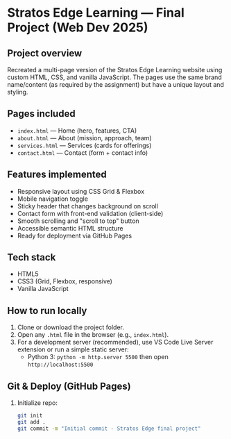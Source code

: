 # Stratos Edge Learning — Final Project (Web Dev 2025)

## Project overview
Recreated a multi-page version of the Stratos Edge Learning website using custom HTML, CSS, and vanilla JavaScript. The pages use the same brand name/content (as required by the assignment) but have a unique layout and styling.

## Pages included
- `index.html` — Home (hero, features, CTA)
- `about.html` — About (mission, approach, team)
- `services.html` — Services (cards for offerings)
- `contact.html` — Contact (form + contact info)

## Features implemented
- Responsive layout using CSS Grid & Flexbox
- Mobile navigation toggle
- Sticky header that changes background on scroll
- Contact form with front-end validation (client-side)
- Smooth scrolling and "scroll to top" button
- Accessible semantic HTML structure
- Ready for deployment via GitHub Pages

## Tech stack
- HTML5
- CSS3 (Grid, Flexbox, responsive)
- Vanilla JavaScript

## How to run locally
1. Clone or download the project folder.
2. Open any `.html` file in the browser (e.g., `index.html`).
3. For a development server (recommended), use VS Code Live Server extension or run a simple static server:
   - Python 3: `python -m http.server 5500` then open `http://localhost:5500`

## Git & Deploy (GitHub Pages)
1. Initialize repo:
   ```bash
   git init
   git add .
   git commit -m "Initial commit - Stratos Edge final project"

